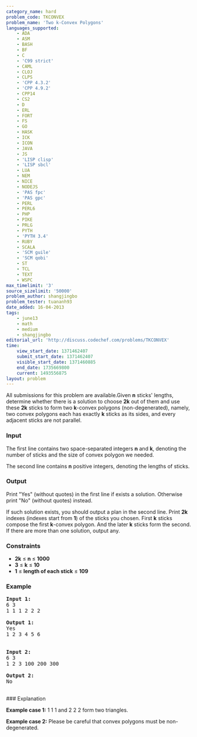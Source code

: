 ```yaml
---
category_name: hard
problem_code: TKCONVEX
problem_name: 'Two k-Convex Polygons'
languages_supported:
    - ADA
    - ASM
    - BASH
    - BF
    - C
    - 'C99 strict'
    - CAML
    - CLOJ
    - CLPS
    - 'CPP 4.3.2'
    - 'CPP 4.9.2'
    - CPP14
    - CS2
    - D
    - ERL
    - FORT
    - FS
    - GO
    - HASK
    - ICK
    - ICON
    - JAVA
    - JS
    - 'LISP clisp'
    - 'LISP sbcl'
    - LUA
    - NEM
    - NICE
    - NODEJS
    - 'PAS fpc'
    - 'PAS gpc'
    - PERL
    - PERL6
    - PHP
    - PIKE
    - PRLG
    - PYTH
    - 'PYTH 3.4'
    - RUBY
    - SCALA
    - 'SCM guile'
    - 'SCM qobi'
    - ST
    - TCL
    - TEXT
    - WSPC
max_timelimit: '3'
source_sizelimit: '50000'
problem_author: shangjingbo
problem_tester: tuananh93
date_added: 16-04-2013
tags:
    - june13
    - math
    - medium
    - shangjingbo
editorial_url: 'http://discuss.codechef.com/problems/TKCONVEX'
time:
    view_start_date: 1371462407
    submit_start_date: 1371462407
    visible_start_date: 1371460885
    end_date: 1735669800
    current: 1493556875
layout: problem
---
```

All submissions for this problem are available.Given **n** sticks' lengths, determine whether there is a solution to choose **2k** out of them and use these **2k** sticks to form two **k**-convex polygons (non-degenerated), namely, two convex polygons each has exactly **k** sticks as its sides, and every adjacent sticks are not parallel.

### Input

The first line contains two space-separated integers **n** and **k**, denoting the number of sticks and the size of convex polygon we needed.

The second line contains **n** positive integers, denoting the lengths of sticks.

### Output

Print "Yes" (without quotes) in the first line if exists a solution. Otherwise print "No" (without quotes) instead.

If such solution exists, you should output a plan in the second line. Print **2k** indexes (indexes start from **1**) of the sticks you chosen. First **k** sticks compose the first **k**-convex polygon. And the later **k** sticks form the second. If there are more than one solution, output any.

### Constraints

- **2k** ≤ **n** ≤ **1000**
- **3** ≤ **k** ≤ **10**
- **1** ≤ **length of each stick** ≤ **109**

### Example

<pre>
<b>Input 1:</b>
6 3
1 1 1 2 2 2

<b>Output 1:</b>
Yes
1 2 3 4 5 6


<b>Input 2:</b>
6 3
1 2 3 100 200 300

<b>Output 2:</b>
No

</pre>### Explanation
**Example case 1:** 1 1 1 and 2 2 2 form two triangles.

**Example case 2:** Please be careful that convex polygons must be non-degenerated.
